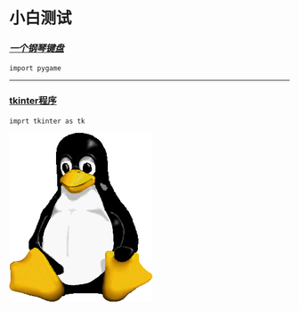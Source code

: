 # 小白测试

### [*一个钢琴键盘*](https://github.com/Eskilly/Eskilly.github.io/tree/main/pianoputer)
```
import pygame
```
-----
### [tkinter程序](https://github.com/Eskilly/Eskilly.github.io/tree/main/%E8%A7%A3%E9%87%8A%E5%99%A8)
```
imprt tkinter as tk
```
![linux](./favicon.ico)
